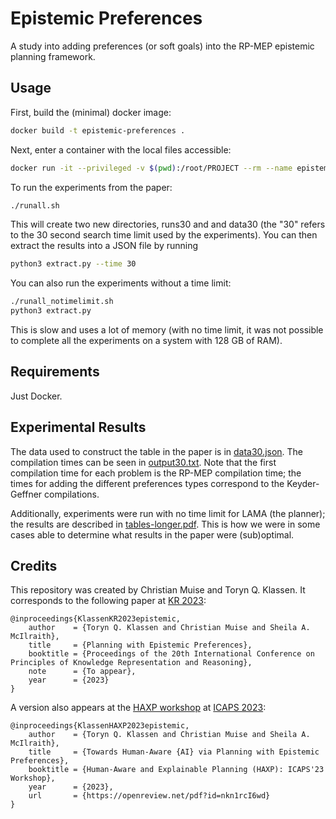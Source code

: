 # Epistemic Preferences

A study into adding preferences (or soft goals) into the RP-MEP epistemic planning framework.

## Usage

First, build the (minimal) docker image:

```bash
docker build -t epistemic-preferences .
```

Next, enter a container with the local files accessible:

```bash
docker run -it --privileged -v $(pwd):/root/PROJECT --rm --name epistemic-preferences epistemic-preferences
```

To run the experiments from the paper:
```bash
./runall.sh
```
This will create two new directories, runs30 and and data30 (the "30" refers to the 30 second search time limit used by the experiments). You can then extract the results into a JSON file by running
```bash
python3 extract.py --time 30
```

You can also run the experiments without a time limit:
```bash
./runall_notimelimit.sh
python3 extract.py
```
This is slow and uses a lot of memory (with no time limit, it was not possible to complete all the experiments on a system with 128 GB of RAM).


## Requirements
Just Docker.

## Experimental Results

The data used to construct the table in the paper is in [data30.json](data30.json). The compilation times can be seen in [output30.txt](output30.txt). Note that the first compilation time for each problem is the RP-MEP compilation time; the times for adding the different preferences types correspond to the Keyder-Geffner compilations.

Additionally, experiments were run with no time limit for LAMA (the planner); the results are described in [tables-longer.pdf](tables-longer.pdf). This is how we were in some cases able to determine what results in the paper were (sub)optimal.


## Credits

This repository was created by Christian Muise and Toryn Q. Klassen. It corresponds to the following paper at [KR 2023](https://kr.org/KR2023/):


```
@inproceedings{KlassenKR2023epistemic,
    author    = {Toryn Q. Klassen and Christian Muise and Sheila A. McIlraith},
    title     = {Planning with Epistemic Preferences},
    booktitle = {Proceedings of the 20th International Conference on Principles of Knowledge Representation and Reasoning},
    note      = {To appear},
    year      = {2023}
}
```

A version also appears at the [HAXP workshop](https://icaps23.icaps-conference.org/program/workshops/haxp/) at [ICAPS 2023](https://icaps23.icaps-conference.org/):

```
@inproceedings{KlassenHAXP2023epistemic,
    author    = {Toryn Q. Klassen and Christian Muise and Sheila A. McIlraith},
    title     = {Towards Human-Aware {AI} via Planning with Epistemic Preferences},
    booktitle = {Human-Aware and Explainable Planning (HAXP): ICAPS'23 Workshop},
    year      = {2023},
    url       = {https://openreview.net/pdf?id=nkn1rcI6wd}
}
```

